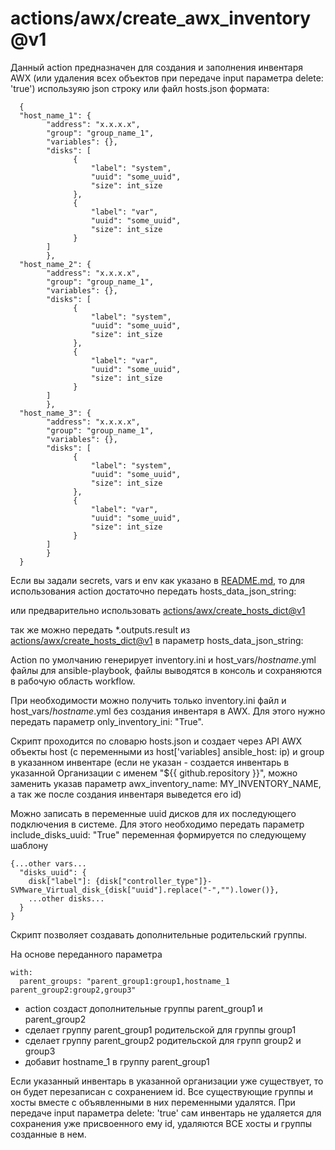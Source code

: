 # actions/awx/create_awx_inventory@v1
Данный action предназначен для создания и заполнения инвентаря AWX (или удаления всех объектов при передаче input параметра delete: 'true') используяю json строку или файл hosts.json формата:

      {
      "host_name_1": {
            "address": "x.x.x.x",
            "group": "group_name_1",
            "variables": {},
            "disks": [
                  {
                      "label": "system",
                      "uuid": "some_uuid",
                      "size": int_size
                  },
                  {
                      "label": "var",
                      "uuid": "some_uuid",
                      "size": int_size
                  }
            ]
            },
      "host_name_2": {
            "address": "x.x.x.x",
            "group": "group_name_1",
            "variables": {},
            "disks": [
                  {
                      "label": "system",
                      "uuid": "some_uuid",
                      "size": int_size
                  },
                  {
                      "label": "var",
                      "uuid": "some_uuid",
                      "size": int_size
                  }
            ]
            },
      "host_name_3": {
            "address": "x.x.x.x",
            "group": "group_name_1",
            "variables": {},
            "disks": [
                  {
                      "label": "system",
                      "uuid": "some_uuid",
                      "size": int_size
                  },
                  {
                      "label": "var",
                      "uuid": "some_uuid",
                      "size": int_size
                  }
            ]
            }
      }

Если вы задали secrets, vars и env как указано в [README.md](../README.md), то для использования action достаточно передать hosts_data_json_string:

или предварительно использовать [actions/awx/create_hosts_dict@v1](../create_hosts_dict/)

так же можно передать *.outputs.result из [actions/awx/create_hosts_dict@v1](../create_hosts_dict/) в параметр hosts_data_json_string:


Action по умолчанию генерирует inventory.ini и host_vars/*hostname*.yml файлы для ansible-playbook, файлы выводятся в консоль и сохраняются в рабочую область workflow.

При необходимости можно получить только inventory.ini файл и host_vars/*hostname*.yml без создания инвентаря в AWX. Для этого нужно передать параметр only_inventory_ini: "True".


Скрипт проходится по словарю hosts.json и создает через API AWX объекты host (с переменными из host['variables] ansible_host: ip) и group в указанном инвентаре (если не указан - создается инвентарь в указанной Организации с именем "${{ github.repository }}", можно заменить указав параметр awx_inventory_name: MY_INVENTORY_NAME, а так же после создания инвентаря выведется его id)

Можно записать в переменные uuid дисков для их последующего подключения в системе. Для этого необходимо передать параметр include_disks_uuid: "True"
переменная формируется по следующему шаблону

    {...other vars...
      "disks_uuid": {
        disk["label"]: {disk["controller_type"]}-SVMware_Virtual_disk_{disk["uuid"].replace("-","").lower()},
        ...other disks...
      }
    }

Скрипт позволяет создавать дополнительные родительский группы.

На основе переданного параметра

    with:
      parent_groups: "parent_group1:group1,hostname_1 parent_group2:group2,group3"

- action создаст дополнительные группы parent_group1 и parent_group2
- сделает группу parent_group1 родительской для группы group1
- сделает группу parent_group2 родительской для групп group2 и group3
- добавит hostname_1 в группу parent_group1


Если указанный инвентарь в указанной организации уже существует, то он будет перезаписан с сохранением id. Все существующие группы и хосты вместе с объявленными в них переменными удалятся.
При передаче input параметра delete: 'true' сам инвентарь не удаляется для сохранения уже присвоенного ему id, удаляются ВСЕ хосты и группы созданные в нем.
